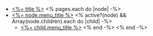* [<%= title %>](<%= path %>)
<% pages.each do |node| -%>
* [<%= node.menu_title %>](<%= node.path %>)
<% active?(node) && Array(node.children).each do |child| -%>
  * [<%= child.menu_title %>](<%= child.path %>)
<% end -%>
<% end -%>

